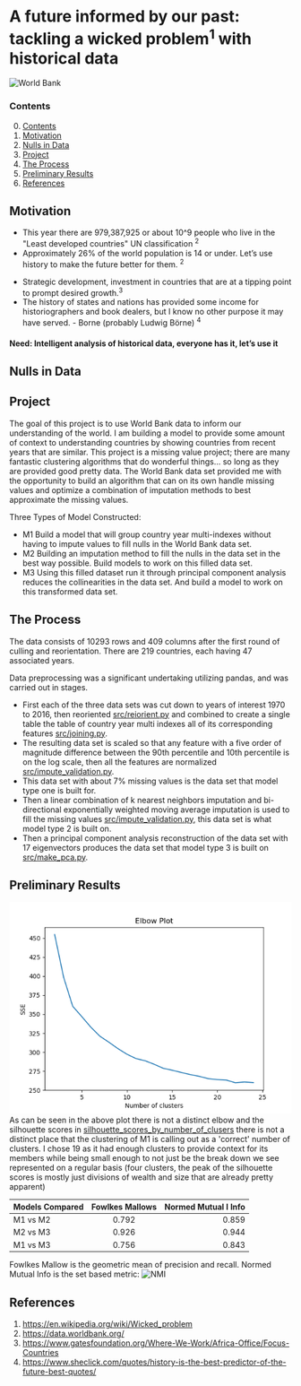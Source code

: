# A future informed by our past: tackling a wicked problem<sup>1</sup> with historical data
![World Bank](http://www.worldbank.org/content/dam/wbr/logo/logo-wb-header-en.svg)

### Contents
0. [Contents](#contents)
1. [Motivation](#motivation)
2. [Nulls in Data](#nulls-in-data)
3. [Project](#project)
4. [The Process](#the-process)
5. [Preliminary Results](#preliminary-results)
6. [References](#references)
 
## Motivation
* This year there are 979,387,925 or about 10^9 people who live in the "Least developed countries" UN classification <sup>2</sup>
* Approximately 26% of the world population is 14 or under.  Let’s use history to make the future better for them. <sup>2</sup>
<!---
* As seen in _ the previous assumption of linear development, maybe being replaced with the need to understand aggregate conditions for development
* Some companies are diversifying there portfolios into developing markets, let’s find the right ones, possibly countries similar to countries where said company has had success or countries that have the right conditions for growth.
-->
* Strategic development, investment in countries that are at a tipping point to prompt desired growth.<sup>3</sup>
* The history of states and nations has provided some income for historiographers and book dealers, but I know no other purpose it may have served. - Borne (probably Ludwig Börne) <sup>4</sup>

#### Need: Intelligent analysis of historical data, everyone has it, let’s use it

## Nulls in Data

## Project
The goal of this project is to use World Bank data to inform our understanding of the world.  I am building a model to provide some amount of context to understanding countries by showing countries from recent years that are similar.  This project is a missing value project; there are many fantastic clustering algorithms that do wonderful things... so long as they are provided good pretty data.  The World Bank data set provided me with the opportunity to build an algorithm that can on its own handle missing values and optimize a combination of imputation methods to best approximate the missing values.

Three Types of Model Constructed:
* M1 Build a model that will group country year multi-indexes without having to impute values to fill nulls in the World Bank data set.
* M2 Building an imputation method to fill the nulls in the data set in the best way possible. Build models to work on this filled data set.
* M3 Using this filled dataset run it through principal component analysis reduces the collinearities in the data set.  And build a model to work on this transformed data set.

## The Process
The data consists of 10293 rows and 409 columns after the first round of culling and reorientation. There are 219 countries, each having 47 associated years.  

Data preprocessing was a significant undertaking utilizing pandas, and was carried out in stages.  
* First each of the three data sets was cut down to years of interest 1970 to 2016, then reoriented [src/reiorient.py](https://github.com/jakebobu/world-bank/blob/master/src/reorient.py) and combined to create a single table the table of country year multi indexes all of its corresponding features [src/joining.py](https://github.com/jakebobu/world-bank/blob/master/src/joining.py).  
* The resulting data set is scaled so that any feature with a five order of magnitude difference between the 90th percentile and 10th percentile is on the log scale, then all the features are normalized [src/impute_validation.py](https://github.com/jakebobu/world-bank/blob/master/src/impute_validation.py).  
* This data set with about 7% missing values is the data set that model type one is built for.  
* Then a linear combination of k nearest neighbors imputation and bi-directional exponentially weighted moving average imputation is used to fill the missing values [src/impute_validation.py](https://github.com/jakebobu/world-bank/blob/master/src/impute_validation.py), this data set is what model type 2 is built on.
* Then a principal component analysis reconstruction of the data set with 17 eigenvectors produces the data set that model type 3 is built on [src/make_pca.py](https://github.com/jakebobu/world-bank/blob/master/src/impute_validation.py).

## Preliminary Results

![Elbow Plot](https://github.com/jakebobu/world-bank/blob/master/elbow_plot_25_clusters.png)
As can be seen in the above plot there is not a distinct elbow and the silhouette scores in [silhouette_scores_by_number_of_clusers](https://github.com/jakebobu/world-bank/blob/master/silhouette_scores_by_number_of_clusers) there is not a distinct place that the clustering of M1 is calling out as a 'correct' number of clusters.  I chose 19 as it had enough clusters to provide context for its members while being small enough to not just be the break down we see represented on a regular basis (four clusters, the peak of the silhouette scores is mostly just divisions of wealth and size that are already pretty apparent)

|Models Compared|Fowlkes Mallows|Normed Mutual l Info|
| ------------- |:-------------:| ---------------:|
| M1 vs M2      |0.792          |0.859            |
| M2 vs M3      |0.926          |0.944            |
| M1 vs M3      |0.756          |0.843            |

Fowlkes Mallow is the geometric mean of precision and recall.
Normed Mutual Info is the set based metric: 
![NMI](http://scikit-learn.org/stable/_images/math/bec21a153660524d4479a87aaef3b1f00bcd1dbb.png)

## References
1. https://en.wikipedia.org/wiki/Wicked_problem
2. https://data.worldbank.org/
3. https://www.gatesfoundation.org/Where-We-Work/Africa-Office/Focus-Countries
4. https://www.sheclick.com/quotes/history-is-the-best-predictor-of-the-future-best-quotes/

